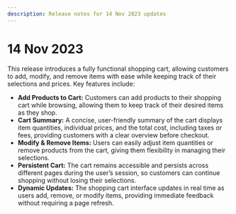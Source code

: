 ```yaml
---
description: Release notes for 14 Nov 2023 updates
---
```


# 14 Nov 2023

This release introduces a fully functional shopping cart, allowing customers to add, modify, and remove items with ease while keeping track of their selections and prices. Key features include:

* **Add Products to Cart:** Customers can add products to their shopping cart while browsing, allowing them to keep track of their desired items as they shop.
* **Cart Summary:** A concise, user-friendly summary of the cart displays item quantities, individual prices, and the total cost, including taxes or fees, providing customers with a clear overview before checkout.
* **Modify & Remove Items:** Users can easily adjust item quantities or remove products from the cart, giving them flexibility in managing their selections.
* **Persistent Cart:** The cart remains accessible and persists across different pages during the user’s session, so customers can continue shopping without losing their selections.
* **Dynamic Updates:** The shopping cart interface updates in real time as users add, remove, or modify items, providing immediate feedback without requiring a page refresh.
